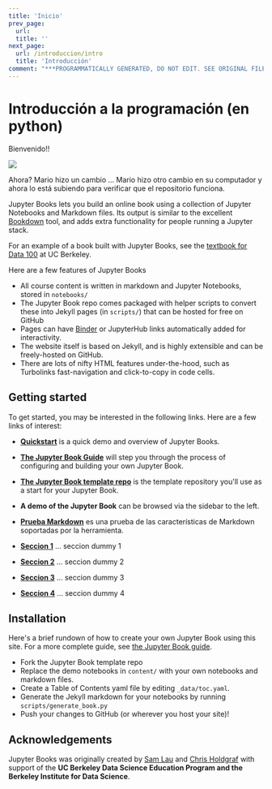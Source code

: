 ```yaml
---
title: 'Inicio'
prev_page:
  url: 
  title: ''
next_page:
  url: /introduccion/intro
  title: 'Introducción'
comment: "***PROGRAMMATICALLY GENERATED, DO NOT EDIT. SEE ORIGINAL FILES IN /content***"
---
```

# Introducción a la programación (en python)

Bienvenido!!

![](https://media.giphy.com/media/yoJC2A59OCZHs1LXvW/giphy.gif)

Ahora?
Mario hizo un cambio ... 
Mario hizo otro cambio en su computador y ahora lo está subiendo para verificar que el repositorio funciona.

Jupyter Books lets you build an online book using a collection of Jupyter Notebooks
and Markdown files. Its output is similar to the excellent [Bookdown](https://bookdown.org/yihui/bookdown/) tool,
and adds extra functionality for people running a Jupyter stack.

For an example of a book built with Jupyter Books, see the [textbook for Data 100](https://www.textbook.ds100.org/) at UC Berkeley.

Here are a few features of Jupyter Books

* All course content is written in markdown and Jupyter Notebooks, stored in `notebooks/`
* The Jupyter Book repo comes packaged with helper scripts to convert these into Jekyll pages (in `scripts/`) that can be hosted for free on GitHub
* Pages can have [Binder](https://mybinder.org) or JupyterHub links automatically added for interactivity.
* The website itself is based on Jekyll, and is highly extensible and can be freely-hosted on GitHub.
* There are lots of nifty HTML features under-the-hood, such as Turbolinks fast-navigation and
  click-to-copy in code cells.

## Getting started

To get started, you may be interested in the following links.
Here are a few links of interest:

* **[Quickstart](features/features)** is a quick demo and overview of Jupyter Books.

* **[The Jupyter Book Guide](guide/01_overview)**
  will step you through the process of configuring and building your own Jupyter Book.

* **[The Jupyter Book template repo](https://github.com/jupyter/jupyter-book)** is the template
  repository you'll use as a start for your Jupyter Book.

* **A demo of the Jupyter Book** can be browsed via the sidebar to the left.

* **[Prueba Markdown](features/prueba)** es una prueba de las características de Markdown soportadas por la herramienta.

* **[Seccion 1](features/seccion1)**  ... seccion dummy 1

* **[Seccion 2](features/seccion2)**  ... seccion dummy 2

* **[Seccion 3](features/seccion3)**  ... seccion dummy 3

* **[Seccion 4](features/seccion4)**  ... seccion dummy 4


## Installation

Here's a brief rundown of how to create your own Jupyter Book using this site. For a more
complete guide, see [the Jupyter Book guide](guide/01_overview).

* Fork the Jupyter Book template repo
* Replace the demo notebooks in `content/` with your own notebooks and markdown files.
* Create a Table of Contents yaml file by editing `_data/toc.yaml`.
* Generate the Jekyll markdown for your notebooks by running `scripts/generate_book.py`
* Push your changes to GitHub (or wherever you host your site)!

## Acknowledgements

Jupyter Books was originally created by [Sam Lau][sam] and [Chris Holdgraf][chris]
with support of the **UC Berkeley Data Science Education Program and the Berkeley
Institute for Data Science**.

[sam]: http://www.samlau.me/
[chris]: https://predictablynoisy.com
